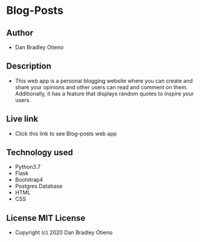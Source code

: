 # Blog-Posts

## Author
* Dan Bradley Otieno

## Description
* This web app is a personal blogging website where you can create and share your opinions and other users can read and comment on them. Additionally, it has a feature that displays random quotes to inspire your users.

## Live link
* Click this link to see Blog-posts web app

## Technology used
* Python3.7 
* Flask
* Bootstrap4
* Postgres Database
* HTML
* CSS

## License MIT License

* Copyright (c) 2020 Dan Bradley Otieno